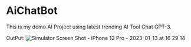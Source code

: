 # AiChatBot
This is my demo AI Project using latest trending AI Tool Chat GPT-3.


OutPut:
![Simulator Screen Shot - iPhone 12 Pro - 2023-01-13 at 16 29 14](https://user-images.githubusercontent.com/83546046/212305266-dd693bc2-43a4-40b4-b5ee-3098daedd668.png)
